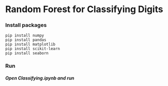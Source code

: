 # Random Forest for Classifying Digits


### Install packages
```
pip install numpy
pip install pandas
pip install matplotlib
pip install scikit-learn
pip install seaborn
```

### Run
##### Open *Classifying.ipynb* and run

